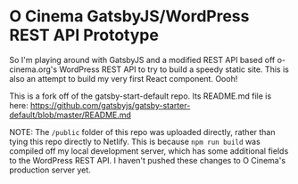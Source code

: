 # O Cinema GatsbyJS/WordPress REST API Prototype

So I'm playing around with GatsbyJS and a modified REST API based off o-cinema.org's WordPress REST API to try to build a speedy static site. This is also an attempt to build my very first React component. Oooh!

This is a fork off of the gatsby-start-default repo. Its README.md file is here: https://github.com/gatsbyjs/gatsby-starter-default/blob/master/README.md

NOTE: The `/public` folder of this repo was uploaded directly, rather than tying this repo directly to Netlify. This is because `npm run build` was compiled off my local development server, which has some additional fields to the WordPress REST API. I haven't pushed these changes to O Cinema's production server yet.
